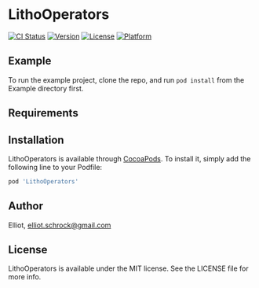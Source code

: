 # LithoOperators

[![CI Status](https://img.shields.io/travis/Elliot/LithoOperators.svg?style=flat)](https://travis-ci.org/Elliot/LithoOperators)
[![Version](https://img.shields.io/cocoapods/v/LithoOperators.svg?style=flat)](https://cocoapods.org/pods/LithoOperators)
[![License](https://img.shields.io/cocoapods/l/LithoOperators.svg?style=flat)](https://cocoapods.org/pods/LithoOperators)
[![Platform](https://img.shields.io/cocoapods/p/LithoOperators.svg?style=flat)](https://cocoapods.org/pods/LithoOperators)

## Example

To run the example project, clone the repo, and run `pod install` from the Example directory first.

## Requirements

## Installation

LithoOperators is available through [CocoaPods](https://cocoapods.org). To install
it, simply add the following line to your Podfile:

```ruby
pod 'LithoOperators'
```

## Author

Elliot, elliot.schrock@gmail.com

## License

LithoOperators is available under the MIT license. See the LICENSE file for more info.
